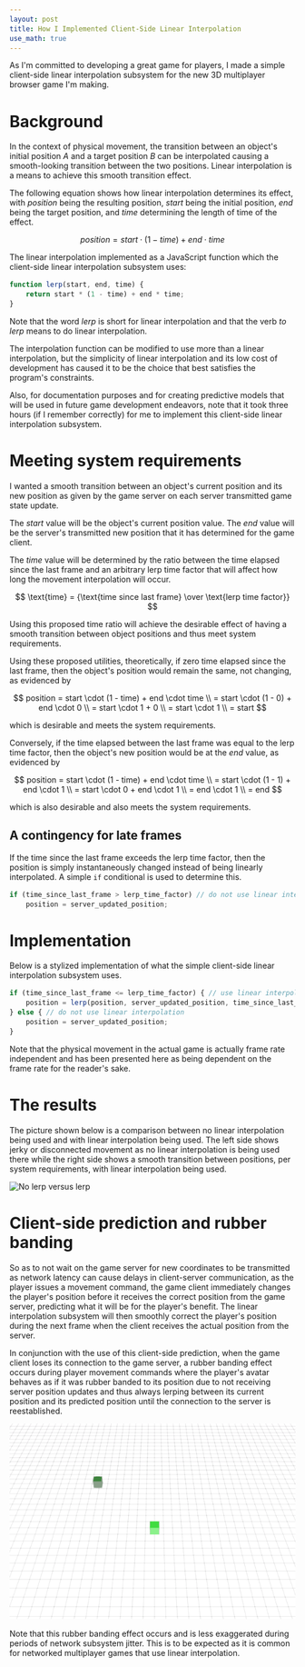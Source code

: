 ```yaml
---
layout: post
title: How I Implemented Client-Side Linear Interpolation
use_math: true
---
```


As I'm committed to developing a great game for players, I made a simple client-side linear interpolation subsystem for the new 3D multiplayer browser game I'm making.

# Background

In the context of physical movement, the transition between an object's initial position *A* and a target position *B* can be interpolated causing a smooth-looking transition between the two positions. Linear interpolation is a means to achieve this smooth transition effect.

The following equation shows how linear interpolation determines its effect, with *position* being the resulting position, *start* being the initial position, *end* being the target position, and *time* determining the length of time of the effect.

$$
position = start \cdot (1 - time) + end \cdot time
$$

The linear interpolation implemented as a JavaScript function which the client-side linear interpolation subsystem uses:

```javascript
function lerp(start, end, time) {
    return start * (1 - time) + end * time;
}
```

Note that the word *lerp* is short for linear interpolation and that the verb *to lerp* means to do linear interpolation.

The interpolation function can be modified to use more than a linear interpolation, but the simplicity of linear interpolation and its low cost of development has caused it to be the choice that best satisfies the program's constraints.

Also, for documentation purposes and for creating predictive models that will be used in future game development endeavors, note that it took three hours (if I remember correctly) for me to implement this client-side linear interpolation subsystem.

# Meeting system requirements

I wanted a smooth transition between an object's current position and its new position as given by the game server on each server transmitted game state update.

The *start* value will be the object's current position value. The *end* value will be the server's transmitted new position that it has determined for the game client.

The *time* value will be determined by the ratio between the time elapsed since the last frame and an arbitrary lerp time factor that will affect how long the movement interpolation will occur.

$$
\text{time} = {\text{time since last frame} \over \text{lerp time factor}}
$$

Using this proposed time ratio will achieve the desirable effect of having a smooth transition between object positions and thus meet system requirements.

Using these proposed utilities, theoretically, if zero time elapsed since the last frame, then the object's position would remain the same, not changing, as evidenced by

$$
position = start \cdot (1 - time) + end \cdot time \\ = start \cdot (1 - 0) + end \cdot 0 \\ = start \cdot 1 + 0 \\ = start \cdot 1 \\ = start
$$

which is desirable and meets the system requirements.

Conversely, if the time elapsed between the last frame was equal to the lerp time factor, then the object's new position would be at the *end* value, as evidenced by

$$
position = start \cdot (1 - time) + end \cdot time \\ = start \cdot (1 - 1) + end \cdot 1 \\ = start \cdot 0 + end \cdot 1 \\ = end \cdot 1 \\ = end
$$

which is also desirable and also meets the system requirements.

## A contingency for late frames

If the time since the last frame exceeds the lerp time factor, then the position is simply instantaneously changed instead of being linearly interpolated. A simple `if` conditional is used to determine this.

```javascript
if (time_since_last_frame > lerp_time_factor) // do not use linear interpolation
    position = server_updated_position;
```

# Implementation

Below is a stylized implementation of what the simple client-side linear interpolation subsystem uses.

```javascript
if (time_since_last_frame <= lerp_time_factor) { // use linear interpolation
    position = lerp(position, server_updated_position, time_since_last_frame / lerp_time_factor);
} else { // do not use linear interpolation
    position = server_updated_position;
}
```

Note that the physical movement in the actual game is actually frame rate independent and has been presented here as being dependent on the frame rate  for the reader's sake.

# The results

The picture shown below is a comparison between no linear interpolation being used and with linear interpolation being used. The left side shows jerky or disconnected movement as no linear interpolation is being used there while the right side shows a smooth transition between positions, per system requirements, with linear interpolation being used.

![No lerp versus lerp](/assets/images/client_side_lerp.gif "Comparison of no linear interpolation and with linear interpolation")

# Client-side prediction and rubber banding

So as to not wait on the game server for new coordinates to be transmitted as network latency can cause delays in client-server communication, as the player issues a movement command, the game client immediately changes the player's position before it receives the correct position from the game server, predicting what it will be for the player's benefit. The linear interpolation subsystem will then smoothly correct the player's position during the next frame when the client receives the actual position from the server.

In conjunction with the use of this client-side prediction, when the game client loses its connection to the game server, a rubber banding effect occurs during player movement commands where the player's avatar behaves as if it was rubber banded to its position due to not receiving server position updates and thus always lerping between its current position and its predicted position until the connection to the server is reestablished.

![Rubber banding demonstration](/assets/images/rubber_banding.gif "Rubber banding effect")

Note that this rubber banding effect occurs and is less exaggerated during periods of network subsystem jitter. This is to be expected as it is common for networked multiplayer games that use linear interpolation.